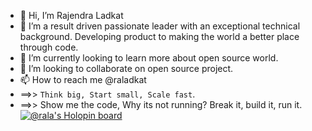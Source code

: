 - 👋 Hi, I’m Rajendra Ladkat
- 👀 I’m a result driven passionate leader with an exceptional technical background. Developing product to making the world a better place through code.
- 🌱 I’m currently looking to learn more about open source world. 
- 💞️ I’m looking to collaborate on open source project.
- 📫 How to reach me @raladkat
- ==>> `Think big, Start small, Scale fast`.
- ==>> Show me the code, Why its not running? Break it, build it, run it.
[![@rala's Holopin board](https://holopin.me/rala)](https://holopin.io/@rala)
